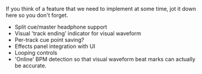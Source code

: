 If you think of a feature that we need to implement at some time, jot it
down here so you don't forget.

  - Split cue/master headphone support
  - Visual 'track ending' indicator for visual waveform
  - Per-track cue point saving? 
  - Effects panel integration with UI
  - Looping controls
  - 'Online' BPM detection so that visual waveform beat marks can
    actually be accurate.

